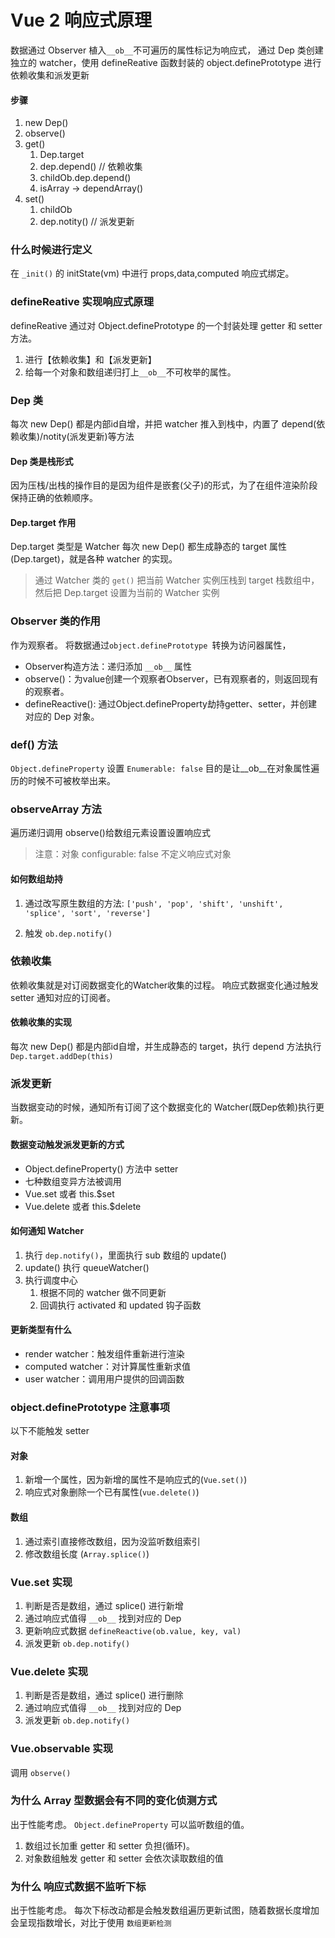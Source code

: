 # Vue 2 响应式原理
数据通过 Observer 植入``__ob__``不可遍历的属性标记为响应式，
通过 Dep 类创建独立的 watcher，使用 defineReative 函数封装的 object.definePrototype 进行依赖收集和派发更新

#### 步骤
1. new Dep()
2. observe()
3. get()
    1. Dep.target
    2. dep.depend() // 依赖收集
    3. childOb.dep.depend()
    4. isArray -> dependArray()
 4. set()
    1. childOb
    2. dep.notity() // 派发更新

### 什么时候进行定义
在 ``_init()`` 的 initState(vm) 中进行 props,data,computed 响应式绑定。

### defineReative 实现响应式原理
defineReative 通过对 Object.definePrototype 的一个封装处理 getter 和 setter 方法。
1. 进行【依赖收集】和【派发更新】
2. 给每一个对象和数组递归打上``__ob__``不可枚举的属性。

### Dep 类
每次 new Dep() 都是内部id自增，并把 watcher 推入到栈中，内置了 depend(依赖收集)/notity(派发更新)等方法

#### Dep 类是栈形式
因为压栈/出栈的操作目的是因为组件是嵌套(父子)的形式，为了在组件渲染阶段保持正确的依赖顺序。

#### Dep.target 作用
Dep.target 类型是 Watcher
每次 new Dep() 都生成静态的 target 属性(Dep.target)，就是各种 watcher 的实现。

> 通过 Watcher 类的 ``get()`` 把当前 Watcher 实例压栈到 target 栈数组中，然后把 Dep.target 设置为当前的 Watcher 实例


### Observer 类的作用
作为观察者。
将数据通过``object.definePrototype ``转换为访问器属性，
- Observer构造方法：递归添加 ``__ob__`` 属性
- observe()：为value创建一个观察者Observer，已有观察者的，则返回现有的观察者。
- defineReactive(): 通过Object.defineProperty劫持getter、setter，并创建对应的 Dep 对象。

### def() 方法
``Object.defineProperty`` 设置 ``Enumerable: false``
目的是让__ob__在对象属性遍历的时候不可被枚举出来。


### observeArray 方法
遍历递归调用 observe()给数组元素设置设置响应式
> 注意：对象 configurable: false 不定义响应式对象

#### 如何数组劫持
1. 通过改写原生数组的方法: ``['push', 'pop', 'shift', 'unshift', 'splice', 'sort', 'reverse']``

2. 触发 ``ob.dep.notify()``


### 依赖收集
依赖收集就是对订阅数据变化的Watcher收集的过程。
响应式数据变化通过触发 setter 通知对应的订阅者。

#### 依赖收集的实现
每次 new Dep() 都是内部id自增，并生成静态的 target，执行 depend 方法执行 ``Dep.target.addDep(this)``

### 派发更新
当数据变动的时候，通知所有订阅了这个数据变化的 Watcher(既Dep依赖)执行更新。

#### 数据变动触发派发更新的方式
- Object.defineProperty() 方法中 setter
- 七种数组变异方法被调用
- Vue.set 或者 this.$set
- Vue.delete 或者 this.$delete

#### 如何通知 Watcher
1. 执行 ``dep.notify()``，里面执行 sub 数组的 update()
2. update() 执行 queueWatcher()
3. 执行调度中心
    1. 根据不同的 watcher 做不同更新
    2. 回调执行 activated 和 updated 钩子函数

#### 更新类型有什么
- render watcher：触发组件重新进行渲染
- computed watcher：对计算属性重新求值
- user watcher：调用用户提供的回调函数

### object.definePrototype 注意事项
以下不能触发 setter
#### 对象
1. 新增一个属性，因为新增的属性不是响应式的(``Vue.set()``)
2. 响应式对象删除一个已有属性(``vue.delete()``)

#### 数组
1. 通过索引直接修改数组，因为没监听数组索引
2. 修改数组长度 (``Array.splice()``)

### Vue.set 实现
1. 判断是否是数组，通过 splice() 进行新增
2. 通过响应式值得 ``__ob__`` 找到对应的 Dep
3. 更新响应式数据 ``defineReactive(ob.value, key, val)``
4. 派发更新 ``ob.dep.notify()``

### Vue.delete 实现
1. 判断是否是数组，通过 splice() 进行删除
2. 通过响应式值得 ``__ob__`` 找到对应的 Dep
3. 派发更新 ``ob.dep.notify()``

### Vue.observable 实现
调用 ``observe()``

### 为什么 Array 型数据会有不同的变化侦测方式
出于性能考虑。
``Object.defineProperty`` 可以监听数组的值。
1. 数组过长加重 getter 和 setter 负担(循环)。
2. 对象数组触发 getter 和 setter 会依次读取数组的值

### 为什么 响应式数据不监听下标
出于性能考虑。
每次下标改动都是会触发数组遍历更新试图，随着数据长度增加会呈现指数增长，对比于使用 ``数组更新检测``
